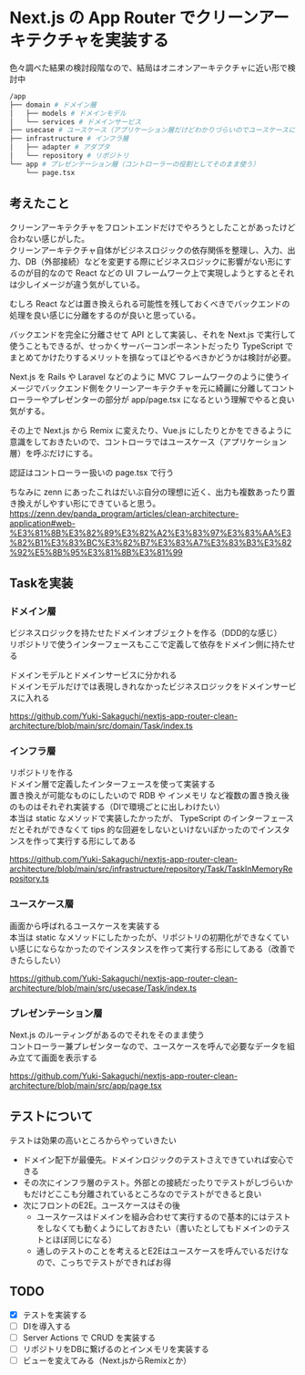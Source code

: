 # Next.js の App Router でクリーンアーキテクチャを実装する

色々調べた結果の検討段階なので、結局はオニオンアーキテクチャに近い形で検討中

```bash
/app
├── domain # ドメイン層
│   ├── models # ドメインモデル
│   └── services # ドメインサービス
├── usecase # ユースケース（アプリケーション層だけどわかりづらいのでユースケースにする）
├── infrastructure # インフラ層
│   ├── adapter # アダプタ
│   └── repository # リポジトリ
└── app # プレゼンテーション層（コントローラーの役割としてそのまま使う）
    └── page.tsx
```

## 考えたこと
クリーンアーキテクチャをフロントエンドだけでやろうとしたことがあったけど合わない感じがした。  
クリーンアーキテクチャ自体がビジネスロジックの依存関係を整理し、入力、出力、DB（外部接続）などを変更する際にビジネスロジックに影響がない形にするのが目的なので React などの UI フレームワーク上で実現しようとするとそれは少しイメージが違う気がしている。  

むしろ React などは置き換えられる可能性を残しておくべきでバックエンドの処理を良い感じに分離をするのが良いと思っている。

バックエンドを完全に分離させて API として実装し、それを Next.js で実行して使うこともできるが、せっかくサーバーコンポーネントだったり TypeScript でまとめてかけたりするメリットを損なってほどやるべきかどうかは検討が必要。  

Next.js を Rails や Laravel などのように MVC フレームワークのように使うイメージでバックエンド側をクリーンアーキテクチャを元に綺麗に分離してコントローラーやプレゼンターの部分が app/page.tsx になるという理解でやると良い気がする。  

その上で Next.js から Remix に変えたり、Vue.js にしたりとかをできるように意識をしておきたいので、コントローラではユースケース（アプリケーション層）を呼ぶだけにする。

認証はコントローラー扱いの page.tsx で行う

ちなみに zenn にあったこれはだいぶ自分の理想に近く、出力も複数あったり置き換えがしやすい形にできていると思う。  
https://zenn.dev/panda_program/articles/clean-architecture-application#web-%E3%81%8B%E3%82%89%E3%82%A2%E3%83%97%E3%83%AA%E3%82%B1%E3%83%BC%E3%82%B7%E3%83%A7%E3%83%B3%E3%82%92%E5%8B%95%E3%81%8B%E3%81%99

## Taskを実装

### ドメイン層
ビジネスロジックを持たせたドメインオブジェクトを作る（DDD的な感じ）  
リポジトリで使うインターフェースもここで定義して依存をドメイン側に持たせる  

ドメインモデルとドメインサービスに分かれる  
ドメインモデルだけでは表現しきれなかったビジネスロジックをドメインサービスに入れる

https://github.com/Yuki-Sakaguchi/nextjs-app-router-clean-architecture/blob/main/src/domain/Task/index.ts


### インフラ層
リポジトリを作る  
ドメイン層で定義したインターフェースを使って実装する  
置き換えが可能なものにしたいので RDB や インメモリ など複数の置き換え後のものはそれぞれ実装する（DIで環境ごとに出しわけたい）  
本当は static なメソッドで実装したかったが、 TypeScript のインターフェースだとそれができなくて tips 的な回避をしないといけないぽかったのでインスタンスを作って実行する形にしてある

https://github.com/Yuki-Sakaguchi/nextjs-app-router-clean-architecture/blob/main/src/infrastructure/repository/Task/TaskInMemoryRepository.ts


### ユースケース層
画面から呼ばれるユースケースを実装する  
本当は static なメソッドにしたかったが、リポジトリの初期化ができなくていい感じにならなかったのでインスタンスを作って実行する形にしてある（改善できたらしたい）  

https://github.com/Yuki-Sakaguchi/nextjs-app-router-clean-architecture/blob/main/src/usecase/Task/index.ts


### プレゼンテーション層
Next.js のルーティングがあるのでそれをそのまま使う  
コントローラー兼プレゼンターなので、ユースケースを呼んで必要なデータを組み立てて画面を表示する  

https://github.com/Yuki-Sakaguchi/nextjs-app-router-clean-architecture/blob/main/src/app/page.tsx


## テストについて
テストは効果の高いところからやっていきたい  

- ドメイン配下が最優先。ドメインロジックのテストさえできていれば安心できる
- その次にインフラ層のテスト。外部との接続だったりでテストがしづらいかもだけどここも分離されているところなのでテストができると良い
- 次にフロントのE2E。ユースケースはその後
  - ユースケースはドメインを組み合わせて実行するので基本的にはテストをしなくても動くようにしておきたい（書いたとしてもドメインのテストとほぼ同じになる）
  - 通しのテストのことを考えるとE2Eはユースケースを呼んでいるだけなので、こっちでテストができればお得

## TODO
- [x] テストを実装する
- [ ] DIを導入する
- [ ] Server Actions で CRUD を実装する
- [ ] リポジトリをDBに繋げるのとインメモリを実装する
- [ ] ビューを変えてみる（Next.jsからRemixとか）
